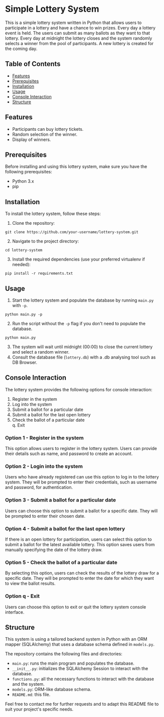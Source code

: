 # Simple Lottery System

This is a simple lottery system written in Python that allows users to participate in a lottery and have a chance to win prizes. Every day a lottery event is held. The users can submit as many ballots as they want to that lottery. Every day at midnight the lottery closes and the system randomly selects a winner from the pool of participants. A new lottery is created for the coming day.

## Table of Contents

- [Features](#features)
- [Prerequisites](#prerequisites)
- [Installation](#installation)
- [Usage](#usage)
- [Console Interaction](#console-interaction)
- [Structure](#structure)

## Features

- Participants can buy lottery tickets.
- Random selection of the winner.
- Display of winners.

## Prerequisites

Before installing and using this lottery system, make sure you have the following prerequisites:

- Python 3.x
- pip

## Installation

To install the lottery system, follow these steps:

1. Clone the repository:
```
git clone https://github.com/your-username/lottery-system.git
```
2. Navigate to the project directory:
```
cd lottery-system
```
3. Install the required dependencies (use your preferred virtualenv if needed):
```
pip install -r requirements.txt
```

## Usage

1. Start the lottery system and populate the database by running ```main.py``` with ```-p```.
```
python main.py -p
```
2. Run the script without the ```-p``` flag if you don't need to populate the database.
```
python main.py
```
3. The system will wait until midnight (00:00) to close the current lottery and select a random winner.
4. Consult the database file (```lottery.db```) with a .db analysing tool such as DB Browser.

## Console Interaction

The lottery system provides the following options for console interaction:

1. Register in the system
2. Log into the system
3. Submit a ballot for a particular date
4. Submit a ballot for the last open lottery
5. Check the ballot of a particular date  
q. Exit

### Option 1 - Register in the system

This option allows users to register in the lottery system. Users can provide their details such as name, and password to create an account.

### Option 2 - Login into the system

Users who have already registered can use this option to log in to the lottery system. They will be prompted to enter their credentials, such as username and password, for authentication.

### Option 3 - Submit a ballot for a particular date

Users can choose this option to submit a ballot for a specific date. They will be prompted to enter their chosen date.

### Option 4 - Submit a ballot for the last open lottery

If there is an open lottery for participation, users can select this option to submit a ballot for the latest available lottery. This option saves users from manually specifying the date of the lottery draw.

### Option 5 - Check the ballot of a particular date

By selecting this option, users can check the results of the lottery draw for a specific date. They will be prompted to enter the date for which they want to view the ballot results.

### Option q - Exit

Users can choose this option to exit or quit the lottery system console interface.


## Structure

This system is using a tailored backend system in Python with an ORM mapper (SQLAlchemy) that uses a database schema defined in ```models.py```.

The repository contains the following files and directories:

-   `main.py`: runs the main program and populates the database.
-   `__init__.py`: initializes the SQLAlchemy Session to interact with the database.
-   `functions.py`: all the necessary functions to interact with the database and the system.
-   `models.py`: ORM-like database schema.
-   `README.md`: this file.

Feel free to contact me for further requests and to adapt this README file to suit your project's specific needs.
